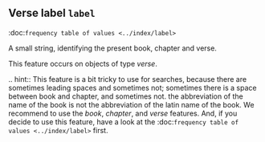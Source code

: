 Verse label ``label``
------------------------------------------------------
:doc:`frequency table of values <../index/label>`

A small string, identifying the present book, chapter and verse.

This feature occurs on objects of type *verse*.

.. hint::
  This feature is a bit tricky to use for searches,
  because there are sometimes leading spaces and sometimes not;
  sometimes there is a space between book and chapter, and sometimes not.
  the abbreviation of the name of the book is not the abbreviation of the latin name of the book.
  We recommend to use the *book*, *chapter*, and *verse* features.
  And, if you decide to use this feature, have a look at the
  :doc:`frequency table of values <../index/label>`
  first.
